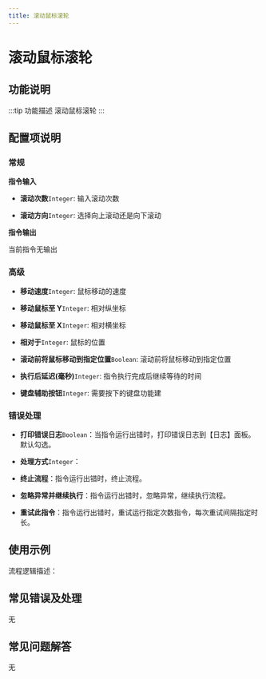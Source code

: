 ```yaml
---
title: 滚动鼠标滚轮
---
```


# 滚动鼠标滚轮

## 功能说明

:::tip 功能描述
滚动鼠标滚轮
:::

## 配置项说明

### 常规

**指令输入**

- **滚动次数**`Integer`: 输入滚动次数

- **滚动方向**`Integer`: 选择向上滚动还是向下滚动


**指令输出**

当前指令无输出

### 高级

- **移动速度**`Integer`: 鼠标移动的速度

- **移动鼠标至 Y**`Integer`: 相对纵坐标

- **移动鼠标至 X**`Integer`: 相对横坐标

- **相对于**`Integer`: 鼠标的位置

- **滚动前将鼠标移动到指定位置**`Boolean`: 滚动前将鼠标移动到指定位置

- **执行后延迟(毫秒)**`Integer`: 指令执行完成后继续等待的时间

- **键盘辅助按钮**`Integer`: 需要按下的键盘功能建

### 错误处理

- **打印错误日志**`Boolean`：当指令运行出错时，打印错误日志到【日志】面板。默认勾选。

- **处理方式**`Integer`：

 - **终止流程**：指令运行出错时，终止流程。

 - **忽略异常并继续执行**：指令运行出错时，忽略异常，继续执行流程。

 - **重试此指令**：指令运行出错时，重试运行指定次数指令，每次重试间隔指定时长。

## 使用示例

流程逻辑描述：

## 常见错误及处理

无

## 常见问题解答

无

